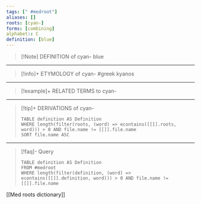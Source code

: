 ```yaml
---
tags: [" #medroot"]
aliases: []
roots: [cyan-]
forms: [combining]
alphabet:: C
definition: [blue]
---
```

>[!Note] DEFINITION of cyan-
>blue
_____
>[!info]+ ETYMOLOGY of cyan-
>#greek kyanos
_____
>[!example]+ RELATED TERMS to cyan-
>
_____
>[!tip]+ DERIVATIONS of cyan-
>```dataview
>TABLE definition AS Definition 
>WHERE length(filter(roots, (word) => econtains([[]].roots, word))) > 0 AND file.name != [[]].file.name
>SORT file.name ASC
>```
____
>[!faq]- Query
>```dataview
>TABLE definition AS Definition
>FROM #medroot
>WHERE length(filter(definition, (word) => econtains([[]].definition, word))) > 0 AND file.name != [[]].file.name
>```

[[Med roots dictionary]]